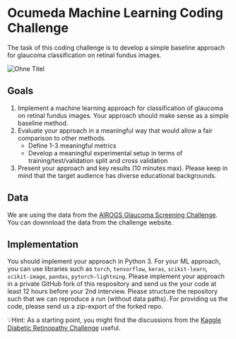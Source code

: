 # Ocumeda Machine Learning Coding Challenge

The task of this coding challenge is to develop a simple baseline approach for glaucoma classification on retinal fundus images.

![Ohne Titel](https://user-images.githubusercontent.com/2522480/149497318-fe47c02c-696a-4cb5-8841-2dbe6785029d.png)


## Goals

1. Implement a machine learning approach for classification of glaucoma on retinal fundus images. Your approach should make sense as a simple baseline method.
2. Evaluate your approach in a meaningful way that would allow a fair comparison to other methods. 
    * Define 1-3 meaningful metrics
    * Develop a meaningful experimental setup in terms of training/test/validation split and cross validation
3. Present your approach and key results (10 minutes max). Please keep in mind that the target audience has diverse educational backgrounds.

## Data

We are using the data from the [AIROGS Glaucoma Screening Challenge](https://airogs.grand-challenge.org). You can downnload the data from the challenge website. 


## Implementation

You should implement your approach in Python 3. For your ML approach, you can use libraries such as `torch`, `tensorflow`, `keras`, `scikit-learn`, `scikit-image`, `pandas`, `pytorch-lightning`. 
Please implement your approach in a private GitHub fork of this respository and send us the your code at least 12 hours before your 2nd interview. Please structure the repository such that we can reproduce a run (without data paths). For providing us the code, please send us a zip-export of the forked repo.

💡Hint: As a starting point, you might find the discussions from the [Kaggle Diabetic Retinopathy Challenge](https://www.kaggle.com/c/diabetic-retinopathy-detection/code?competitionId=4104&sortBy=voteCount) useful.


